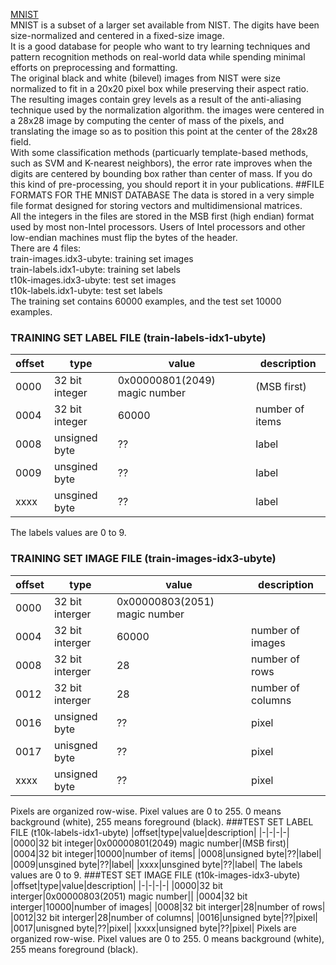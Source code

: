 [MNIST](http://yann.lecun.com/exdb/mnist/)  
MNIST is a subset of a larger set available from NIST. The digits have been size-normalized and centered in a fixed-size image.  
It is a good database for people who want to try learning techniques and pattern recognition methods on real-world data while spending minimal efforts on preprocessing and formatting.  
The original black and white (bilevel) images from NIST were size normalized to fit in a 20x20 pixel box while preserving their aspect ratio. The resulting images contain grey levels as a result of the anti-aliasing technique used by the normalization algorithm. the images were centered in a 28x28 image by computing the center of mass of the pixels, and translating the image so as to position this point at the center of the 28x28 field.  
With some classification methods (particuarly template-based methods, such as SVM and K-nearest neighbors), the error rate improves when the digits are centered by bounding box rather than center of mass. If you do this kind of pre-processing, you should report it in your publications.
##FILE FORMATS FOR THE MNIST DATABASE
The data is stored in a very simple file format designed for storing vectors and multidimensional matrices.  
All the integers in the files are stored in the MSB first (high endian) format used by most non-Intel processors. Users of Intel processors and other low-endian machines must flip the bytes of the header.  
There are 4 files:  
train-images.idx3-ubyte: training set images  
train-labels.idx1-ubyte: training set labels  
t10k-images.idx3-ubyte:  test set images  
t10k-labels.idx1-ubyte:  test set labels  
The training set contains 60000 examples, and the test set 10000 examples.
### TRAINING SET LABEL FILE (train-labels-idx1-ubyte)
|offset|type|value|description|
|-|-|-|-|
|0000|32 bit integer|0x00000801(2049) magic number|(MSB first)|
|0004|32 bit integer|60000|number of items|
|0008|unsigned byte|??|label|
|0009|unsgined byte|??|label|
|xxxx|unsgined byte|??|label|
The labels values are 0 to 9.
### TRAINING SET IMAGE FILE (train-images-idx3-ubyte)
|offset|type|value|description|
|-|-|-|-|
|0000|32 bit interger|0x00000803(2051) magic number||
|0004|32 bit interger|60000|number of images|
|0008|32 bit interger|28|number of rows|
|0012|32 bit interger|28|number of columns|
|0016|unsigned byte|??|pixel|
|0017|unisgned byte|??|pixel|
|xxxx|unsigned byte|??|pixel|
Pixels are organized row-wise. Pixel values are 0 to 255. 0 means background (white), 255 means foreground (black).
###TEST SET LABEL FILE (t10k-labels-idx1-ubyte)
|offset|type|value|description|
|-|-|-|-|
|0000|32 bit integer|0x00000801(2049) magic number|(MSB first)|
|0004|32 bit integer|10000|number of items|
|0008|unsigned byte|??|label|
|0009|unsgined byte|??|label|
|xxxx|unsgined byte|??|label|
The labels values are 0 to 9.
###TEST SET IMAGE FILE (t10k-images-idx3-ubyte)
|offset|type|value|description|
|-|-|-|-|
|0000|32 bit interger|0x00000803(2051) magic number||
|0004|32 bit interger|10000|number of images|
|0008|32 bit interger|28|number of rows|
|0012|32 bit interger|28|number of columns|
|0016|unsigned byte|??|pixel|
|0017|unisgned byte|??|pixel|
|xxxx|unsigned byte|??|pixel|
Pixels are organized row-wise. Pixel values are 0 to 255. 0 means background (white), 255 means foreground (black).